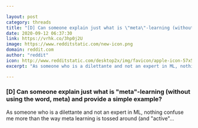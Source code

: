 ```yaml
---

layout: post
category: threads
title: "[D] Can someone explain just what is \"meta\"-learning (without using the word, meta) and provide a simple example?"
date: 2020-09-12 06:37:30
link: https://vrhk.co/3hp0j2U
image: https://www.redditstatic.com/new-icon.png
domain: reddit.com
author: "reddit"
icon: http://www.redditstatic.com/desktop2x/img/favicon/apple-icon-57x57.png
excerpt: "As someone who is a dilettante and not an expert in ML, nothing confuse me more than the way meta learning is tossed around (and \"active\"..."

---
```


### [D] Can someone explain just what is "meta"-learning (without using the word, meta) and provide a simple example?

As someone who is a dilettante and not an expert in ML, nothing confuse me more than the way meta learning is tossed around (and "active"...